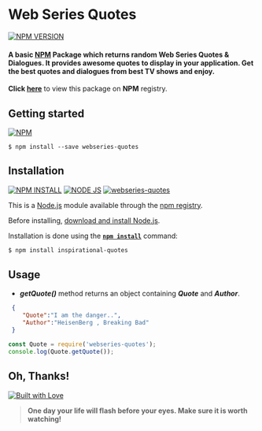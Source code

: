 # Web Series Quotes

[![NPM VERSION](http://img.shields.io/npm/v/webseries-quotes.svg?style=flat&logo=npm)](https://www.npmjs.com/package/webseries-quotes) 

#### A basic [NPM](https://www.npmjs.com/package/webseries-quotes) Package which returns random Web Series Quotes & Dialogues. It provides awesome quotes to display in your application. Get the best quotes and dialogues from best TV shows and enjoy.

**Click [here](https://www.npmjs.com/package/webseries-quotes)** to view this package on **NPM** registry. 

## Getting started

[![NPM](https://nodei.co/npm/webseries-quotes.png?compact=true)](https://nodei.co/npm/webseries-quotes/)

```
$ npm install --save webseries-quotes
```
## Installation

[![NPM INSTALL](http://img.shields.io/badge/npm-install-blue.svg?style=flat&logo=npm)](https://docs.npmjs.com/getting-started/installing-npm-packages-locally) [![NODE JS](http://img.shields.io/badge/Node-JS-teal.svg?style=flat&logo=node.js)](https://nodejs.org/en/) [![webseries-quotes](http://img.shields.io/badge/npm-webseries--quotes-red.svg?style=flat&logo=npm)](https://www.npmjs.com/package/webseries-quotes)


This is a [Node.js](https://nodejs.org/en/) module available through the
[npm registry](https://www.npmjs.com/).

Before installing, [download and install Node.js](https://nodejs.org/en/download/).

Installation is done using the
**[`npm install`](https://docs.npmjs.com/getting-started/installing-npm-packages-locally)** command:

```bash
$ npm install inspirational-quotes
```

## Usage

- ***getQuote()*** method returns an object containing ***Quote*** and ***Author***.

```json
 {  
    "Quote":"I am the danger..",
    "Author":"HeisenBerg , Breaking Bad"
 }
 ```

 ```js
const Quote = require('webseries-quotes');
console.log(Quote.getQuote());
```

## Oh, Thanks!

[![Built with Love](https://forthebadge.com/images/badges/built-with-love.svg)](https://www.npmjs.com/~jain-sanchit)



> **One day your life will flash before your eyes. Make sure it is worth watching!**